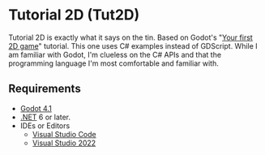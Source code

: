 # Tutorial 2D (Tut2D)

Tutorial 2D is exactly what it says on the tin. Based on Godot's "[Your first 2D game](https://docs.godotengine.org/en/stable/getting_started/first_2d_game/index.html)" tutorial. This one uses C# examples instead of GDScript. While I am familiar with Godot, I'm clueless on the C# APIs and that the programming language I'm most comfortable and familiar with.

## Requirements

- [Godot 4.1](https://godotengine.org/download)
- [.NET](https://dotnet.microsoft.com/download) 6 or later.
- IDEs or Editors
  - [Visual Studio Code](https://code.visualstudio.com/)
  - [Visual Studio 2022](https://visualstudio.microsoft.com/)